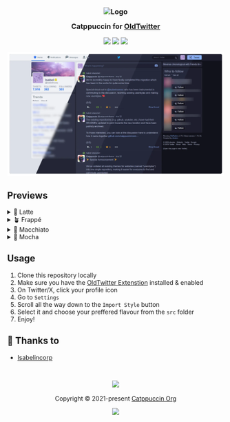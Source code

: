 <h3 align="center">
	<img src="https://raw.githubusercontent.com/catppuccin/catppuccin/main/assets/logos/exports/1544x1544_circle.png" width="100" alt="Logo"/><br/>
	<img src="https://raw.githubusercontent.com/catppuccin/catppuccin/main/assets/misc/transparent.png" height="30" width="0px"/>
	Catppuccin for <a href="https://github.com/dimdenGD/OldTwitter">OldTwitter</a>
	<img src="https://raw.githubusercontent.com/catppuccin/catppuccin/main/assets/misc/transparent.png" height="30" width="0px"/>
</h3>

<p align="center">
	<a href="https://github.com/catppuccin/oldtwitter/stargazers"><img src="https://img.shields.io/github/stars/catppuccin/oldtwitter?colorA=363a4f&colorB=b7bdf8&style=for-the-badge"></a>
	<a href="https://github.com/catppuccin/oldtwitter/issues"><img src="https://img.shields.io/github/issues/catppuccin/oldtwitter?colorA=363a4f&colorB=f5a97f&style=for-the-badge"></a>
	<a href="https://github.com/catppuccin/oldtwitter/contributors"><img src="https://img.shields.io/github/contributors/catppuccin/oldtwitter?colorA=363a4f&colorB=a6da95&style=for-the-badge"></a>
</p>

<p align="center">
	<img src="assets/preview.webp"/>
</p>

## Previews

<details>
<summary>🌻 Latte</summary>
<img src="assets/latte.webp"/>
</details>
<details>
<summary>🪴 Frappé</summary>
<img src="assets/frappe.webp"/>
</details>
<details>
<summary>🌺 Macchiato</summary>
<img src="assets/macchiato.webp"/>
</details>
<details>
<summary>🌿 Mocha</summary>
<img src="assets/mocha.webp"/>
</details>

## Usage

1. Clone this repository locally
2. Make sure you have the [OldTwitter Extenstion](https://github.com/dimdenGD/OldTwitter) installed & enabled
3. On Twitter/X, click your profile icon
4. Go to `Settings`
5. Scroll all the way down to the `Import Style` button 
6. Select it and choose your preffered flavour from the `src` folder
7. Enjoy!


## 💝 Thanks to

- [Isabelincorp](https://github.com/isabelincorp)

&nbsp;

<p align="center">
	<img src="https://raw.githubusercontent.com/catppuccin/catppuccin/main/assets/footers/gray0_ctp_on_line.svg?sanitize=true" />
</p>

<p align="center">
	Copyright &copy; 2021-present <a href="https://github.com/catppuccin" target="_blank">Catppuccin Org</a>
</p>

<p align="center">
	<a href="https://github.com/catppuccin/catppuccin/blob/main/LICENSE"><img src="https://img.shields.io/static/v1.svg?style=for-the-badge&label=License&message=MIT&logoColor=d9e0ee&colorA=363a4f&colorB=b7bdf8"/></a>
</p>
